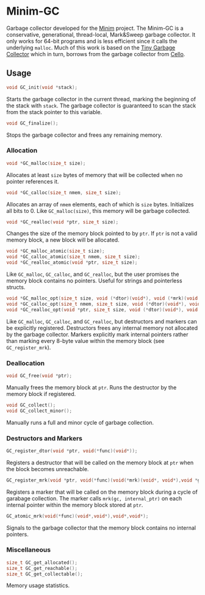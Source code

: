 # Minim-GC
Garbage collector developed for the [Minim](https://github.com/bksaiki/Minim) project.
The Minim-GC is a conservative, generational, thread-local, Mark&Sweep garbage collector.
It only works for 64-bit programs and is less efficient since it calls the underlying `malloc`.
Much of this work is based on the [Tiny Garbage Collector](https://github.com/orangeduck/tgc) which
  in turn, borrows from the garbage collector from [Cello](https://github.com/orangeduck/Cello).

## Usage
```c
void GC_init(void *stack);
```
Starts the garbage collector in the current thread, marking the beginning of the stack with `stack`.
The garbage collector is guaranteed to scan the stack from the stack pointer to this variable.

```c
void GC_finalize();
```
Stops the garbage collector and frees any remaining memory.

### Allocation
```c
void *GC_malloc(size_t size);
```
Allocates at least `size` bytes of memory that will be collected when
  no pointer references it.
  
```c
void *GC_calloc(size_t nmem, size_t size);
```
Allocates an array of `nmem` elements, each of which is `size` bytes.
Initializes all bits to 0.
Like `GC_malloc(size)`, this memory will be garbage collected.
  
```c
void *GC_realloc(void *ptr, size_t size);
```
Changes the size of the memory block pointed to by `ptr`.
If `ptr` is not a valid memory block, a new block will be allocated.

```c
void *GC_malloc_atomic(size_t size);
void *GC_calloc_atomic(size_t nmem, size_t size);
void *GC_realloc_atomic(void *ptr, size_t size);
```
Like `GC_malloc`, `GC_calloc`, and `GC_realloc`, but the user promises the memory
  block contains no pointers.
 Useful for strings and pointerless structs.

```c
void *GC_malloc_opt(size_t size, void (*dtor)(void*), void (*mrk)(void (void*,void*), void*, void*));
void *GC_calloc_opt(size_t nmem, size_t size, void (*dtor)(void*), void (*mrk)(void (void*,void*), void*, void*));
void *GC_realloc_opt(void *ptr, size_t size, void (*dtor)(void*), void (*mrk)(void (void*,void*), void*, void*));
```
Like `GC_malloc`, `GC_calloc`, and `GC_realloc`, but destructors and markers can be
  explicitly registered.
Destructors frees any internal memory not allocated by the garbage collector.
Markers explicitly mark internal pointers rather than marking every 8-byte value
  within the memory block (see `GC_register_mrk`).

### Deallocation
```c
void GC_free(void *ptr);
```
Manually frees the memory block at `ptr`. Runs the destructor by the memory block if registered.

```c
void GC_collect();
void GC_collect_minor();
```
Manually runs a full and minor cycle of garbage collection.

### Destructors and Markers
```c
GC_register_dtor(void *ptr, void(*func)(void*));
```
Registers a destructor that will be called on the memory block at `ptr` when
  the block becomes unreachable.
  
```c
GC_register_mrk(void *ptr, void(*func)(void(*mrk)(void*, void*),void *gc,void *ptr));
```
Registers a marker that will be called on the memory block during a cycle of garabage collection.
The marker calls `mrk(gc, internal_ptr)` on each internal pointer within the memory block
  stored at `ptr`.
  
```c
GC_atomic_mrk(void(*func)(void*,void*),void*,void*);
```
Signals to the garbage collector that the memory block contains no internal pointers.

### Miscellaneous
```c
size_t GC_get_allocated();
size_t GC_get_reachable();
size_t GC_get_collectable();
```
Memory usage statistics.
